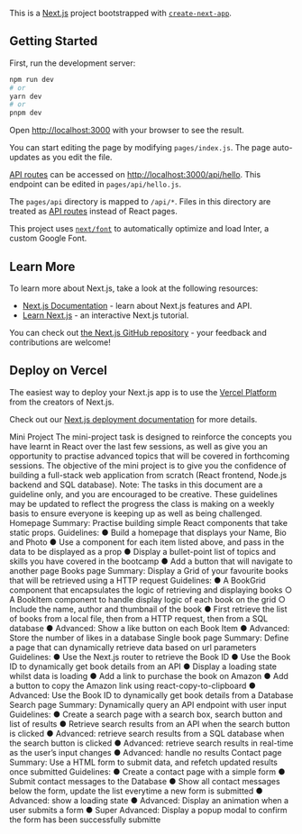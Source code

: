 This is a [Next.js](https://nextjs.org/) project bootstrapped with [`create-next-app`](https://github.com/vercel/next.js/tree/canary/packages/create-next-app).

## Getting Started

First, run the development server:

```bash
npm run dev
# or
yarn dev
# or
pnpm dev
```

Open [http://localhost:3000](http://localhost:3000) with your browser to see the result.

You can start editing the page by modifying `pages/index.js`. The page auto-updates as you edit the file.

[API routes](https://nextjs.org/docs/api-routes/introduction) can be accessed on [http://localhost:3000/api/hello](http://localhost:3000/api/hello). This endpoint can be edited in `pages/api/hello.js`.

The `pages/api` directory is mapped to `/api/*`. Files in this directory are treated as [API routes](https://nextjs.org/docs/api-routes/introduction) instead of React pages.

This project uses [`next/font`](https://nextjs.org/docs/basic-features/font-optimization) to automatically optimize and load Inter, a custom Google Font.

## Learn More

To learn more about Next.js, take a look at the following resources:

- [Next.js Documentation](https://nextjs.org/docs) - learn about Next.js features and API.
- [Learn Next.js](https://nextjs.org/learn) - an interactive Next.js tutorial.

You can check out [the Next.js GitHub repository](https://github.com/vercel/next.js/) - your feedback and contributions are welcome!

## Deploy on Vercel

The easiest way to deploy your Next.js app is to use the [Vercel Platform](https://vercel.com/new?utm_medium=default-template&filter=next.js&utm_source=create-next-app&utm_campaign=create-next-app-readme) from the creators of Next.js.

Check out our [Next.js deployment documentation](https://nextjs.org/docs/deployment) for more details.

Mini Project
The mini-project task is designed to reinforce the concepts you have learnt in React over the
last few sessions, as well as give you an opportunity to practise advanced topics that will be
covered in forthcoming sessions. The objective of the mini project is to give you the
confidence of building a full-stack web application from scratch (React frontend, Node.js
backend and SQL database).
Note: The tasks in this document are a guideline only, and you are encouraged to be
creative. These guidelines may be updated to reflect the progress the class is making on a
weekly basis to ensure everyone is keeping up as well as being challenged.
Homepage
Summary: Practise building simple React components that take static props.
Guidelines:
● Build a homepage that displays your Name, Bio and Photo
● Use a component for each item listed above, and pass in the data to be displayed as
a prop
● Display a bullet-point list of topics and skills you have covered in the bootcamp
● Add a button that will navigate to another page
Books page
Summary: Display a Grid of your favourite books that will be retrieved using a HTTP request
Guidelines:
● A BookGrid component that encapsulates the logic of retrieving and displaying books
○ A BookItem component to handle display logic of each book on the grid
○ Include the name, author and thumbnail of the book
● First retrieve the list of books from a local file, then from a HTTP request, then from a
SQL database
● Advanced: Show a like button on each Book Item
● Advanced: Store the number of likes in a database
Single book page
Summary: Define a page that can dynamically retrieve data based on url parameters
Guidelines:
● Use the Next.js router to retrieve the Book ID
● Use the Book ID to dynamically get book details from an API
● Display a loading state whilst data is loading
● Add a link to purchase the book on Amazon
● Add a button to copy the Amazon link using react-copy-to-clipboard
● Advanced: Use the Book ID to dynamically get book details from a Database
Search page
Summary: Dynamically query an API endpoint with user input
Guidelines:
● Create a search page with a search box, search button and list of results
● Retrieve search results from an API when the search button is clicked
● Advanced: retrieve search results from a SQL database when the search button is
clicked
● Advanced: retrieve search results in real-time as the user’s input changes
● Advanced: handle no results
Contact page
Summary: Use a HTML form to submit data, and refetch updated results once submitted
Guidelines:
● Create a contact page with a simple form
● Submit contact messages to the Database
● Show all contact messages below the form, update the list everytime a new form is
submitted
● Advanced: show a loading state
● Advanced: Display an animation when a user submits a form
● Super Advanced: Display a popup modal to confirm the form has been successfully
submitte
